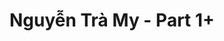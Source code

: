 ---
layout: album
resource: instagram
title: "Nguyễn Trà My - Part 1+"
description: "Instagram album of Nguyễn Trà My, part 1+. Username: teamy_99"
active: gallery
header-img: https://instagram.fsgn2-3.fna.fbcdn.net/v/t51.2885-19/473670226_972065238175387_2757723918518294942_n.jpg?_nc_ht=instagram.fsgn2-3.fna.fbcdn.net&_nc_cat=107&_nc_oc=Q6cZ2AF3tPzJncMUD9VBUZApu5F36FtZztGP7G-KGB47aDReKTxLd4vFvXzp0Nz10qOTDK4&_nc_ohc=o6DzLtZs0eMQ7kNvgHmMVQf&_nc_gid=dmV0_LcSdFRlEwwwLmQGIg&edm=ALGbJPMBAAAA&ccb=7-5&oh=00_AYFPX_xJR0D24uPe7XhR2DQnHPuVrkv10FRe76CmwHRqfA&oe=67D9613C&_nc_sid=7d3ac5
album-title: "Nguyễn Trà My"
images:
  - image_path: teamy_99/1+/20210815_153307_237134997_442521250191008_6619947394680436877_n.jpg
  - image_path: teamy_99/1+/20210927_193446_243178648_603955014299829_3071233780834858833_n.jpg
  - image_path: teamy_99/1+/20211228_132124_270008894_695846628072977_8661618403870285446_n.jpg
  - image_path: teamy_99/1+/20211228_132124_270053332_288881373071675_287757537117233333_n.jpg
  - image_path: teamy_99/1+/20211228_132124_270243298_439552101147881_8200767733779629083_n.jpg
  - image_path: teamy_99/1+/20220121_191232_272173680_301219142066923_3246519098447165285_n.jpg
  - image_path: teamy_99/1+/20220209_165943_273509904_1284006215342263_3744912938295261048_n.jpg
  - image_path: teamy_99/1+/20220215_155540_273991148_481206370405166_9186863967761189398_n.jpg
  - image_path: teamy_99/1+/20220423_083056_278877088_109702735053991_4875101433340032643_n.jpg
  - image_path: teamy_99/1+/20220423_083056_278904549_739535750743767_1097661134403391332_n.jpg
  - image_path: teamy_99/1+/20220423_083056_279060621_323019049942348_6759458855236463768_n.jpg
  - image_path: teamy_99/1+/20220429_094859_279284288_1576044276111149_2444749861338674530_n.jpg
  - image_path: teamy_99/1+/20220429_094859_279549311_3161292490750966_8752142948099714164_n.jpg
  - image_path: teamy_99/1+/20220523_164057_283218559_693943095247097_4696028434256823518_n.jpg
  - image_path: teamy_99/1+/20220525_135917_283714247_1030920351144930_5581650332428116593_n.jpg
  - image_path: teamy_99/1+/20220525_135917_283935626_1150772749043543_4267139357968129954_n.jpg
  - image_path: teamy_99/1+/20220529_190805_284432376_700805891180045_4596928777654099309_n.jpg
  - image_path: teamy_99/1+/20220611_193356_286176560_382525620608538_1737178073519719897_n.jpg
  - image_path: teamy_99/1+/20220804_161015_297150663_144838908176799_2916686136785533528_n.jpg
  - image_path: teamy_99/1+/20220830_213223_302417266_2868584266784006_4117077411917096999_n.jpg
  - image_path: teamy_99/1+/20221011_130612_310978862_1814032238945708_1144858445607277529_n.jpg
  - image_path: teamy_99/1+/20221127_212305_317014213_6171982602890695_7993561301089357720_n.jpg
  - image_path: teamy_99/1+/20221215_180750_319718524_144712631396179_3149458091800845746_n.jpg
  - image_path: teamy_99/1+/20230119_233921_326030980_460955922896552_7709494872998055706_n.jpg
  - image_path: teamy_99/1+/20230210_190601_330382452_547740547324022_8062179736725611051_n.jpg
  - image_path: teamy_99/1+/20230525_160413_348691608_1418114018936175_7941650665005220958_n.jpg
  - image_path: teamy_99/1+/20230525_160413_349131021_190286970222167_314088046628323119_n.jpg
  - image_path: teamy_99/1+/20231027_132527_395143719_18373990330065911_8807837157306988386_n.jpg
  - image_path: teamy_99/1+/20231027_132527_395146176_18373990348065911_1833937574039585001_n.jpg
  - image_path: teamy_99/1+/20231027_132527_395314301_18373990339065911_2907263452830413162_n.jpg
---
